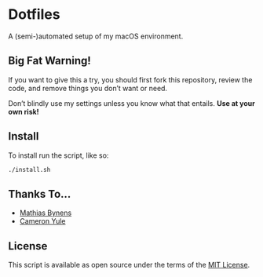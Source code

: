 # Dotfiles

A (semi-)automated setup of my macOS environment. 

## Big Fat Warning!

If you want to give this a try, you should first fork this repository, review the code, and remove things you don’t want or need.

Don’t blindly use my settings unless you know what that entails. **Use at your own risk!**

## Install

To install run the script, like so:

```sh
./install.sh
```

## Thanks To...

* [Mathias Bynens](https://github.com/mathiasbynens/dotfiles)
* [Cameron Yule](https://github.com/cameronyule/dotfiles)

## License

This script is available as open source under the terms of the [MIT License](http://opensource.org/licenses/MIT).
